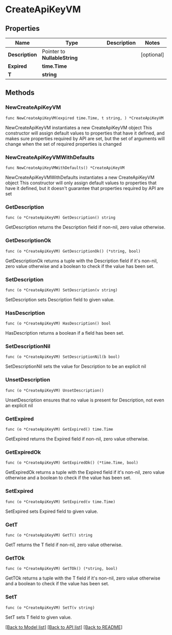 # CreateApiKeyVM

## Properties

Name | Type | Description | Notes
------------ | ------------- | ------------- | -------------
**Description** | Pointer to **NullableString** |  | [optional] 
**Expired** | **time.Time** |  | 
**T** | **string** |  | 

## Methods

### NewCreateApiKeyVM

`func NewCreateApiKeyVM(expired time.Time, t string, ) *CreateApiKeyVM`

NewCreateApiKeyVM instantiates a new CreateApiKeyVM object
This constructor will assign default values to properties that have it defined,
and makes sure properties required by API are set, but the set of arguments
will change when the set of required properties is changed

### NewCreateApiKeyVMWithDefaults

`func NewCreateApiKeyVMWithDefaults() *CreateApiKeyVM`

NewCreateApiKeyVMWithDefaults instantiates a new CreateApiKeyVM object
This constructor will only assign default values to properties that have it defined,
but it doesn't guarantee that properties required by API are set

### GetDescription

`func (o *CreateApiKeyVM) GetDescription() string`

GetDescription returns the Description field if non-nil, zero value otherwise.

### GetDescriptionOk

`func (o *CreateApiKeyVM) GetDescriptionOk() (*string, bool)`

GetDescriptionOk returns a tuple with the Description field if it's non-nil, zero value otherwise
and a boolean to check if the value has been set.

### SetDescription

`func (o *CreateApiKeyVM) SetDescription(v string)`

SetDescription sets Description field to given value.

### HasDescription

`func (o *CreateApiKeyVM) HasDescription() bool`

HasDescription returns a boolean if a field has been set.

### SetDescriptionNil

`func (o *CreateApiKeyVM) SetDescriptionNil(b bool)`

 SetDescriptionNil sets the value for Description to be an explicit nil

### UnsetDescription
`func (o *CreateApiKeyVM) UnsetDescription()`

UnsetDescription ensures that no value is present for Description, not even an explicit nil
### GetExpired

`func (o *CreateApiKeyVM) GetExpired() time.Time`

GetExpired returns the Expired field if non-nil, zero value otherwise.

### GetExpiredOk

`func (o *CreateApiKeyVM) GetExpiredOk() (*time.Time, bool)`

GetExpiredOk returns a tuple with the Expired field if it's non-nil, zero value otherwise
and a boolean to check if the value has been set.

### SetExpired

`func (o *CreateApiKeyVM) SetExpired(v time.Time)`

SetExpired sets Expired field to given value.


### GetT

`func (o *CreateApiKeyVM) GetT() string`

GetT returns the T field if non-nil, zero value otherwise.

### GetTOk

`func (o *CreateApiKeyVM) GetTOk() (*string, bool)`

GetTOk returns a tuple with the T field if it's non-nil, zero value otherwise
and a boolean to check if the value has been set.

### SetT

`func (o *CreateApiKeyVM) SetT(v string)`

SetT sets T field to given value.



[[Back to Model list]](../README.md#documentation-for-models) [[Back to API list]](../README.md#documentation-for-api-endpoints) [[Back to README]](../README.md)


